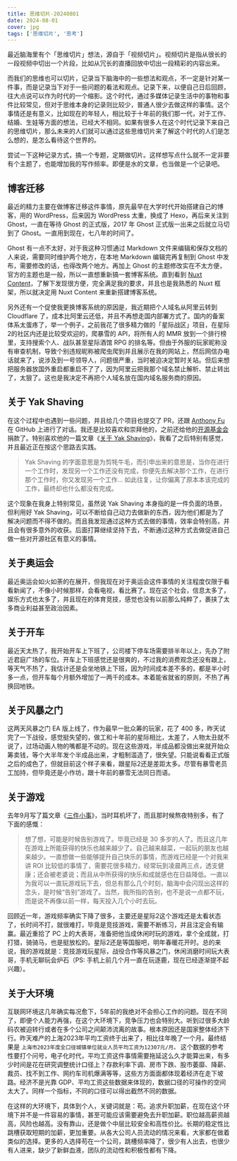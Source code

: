 ```yaml
---
title: 思维切片-20240801
date: 2024-08-01
cover: jpg
tags: ['思维切片', '思考']
---
```


最近脑海里有个「思维切片」想法，源自于「视频切片」。视频切片是指从很长的一段视频中切出一个片段，比如从冗长的直播回放中切出一段精彩的内容出来。

而我们的思维也可以切片，记录当下脑海中的一些想法和观点，不一定是针对某一件事，而是记录当下对于一些问题的看法和观点。记录下来，以便自己日后回顾，往大点说可以作为时代的一个缩影。这个时代，通过多媒体记录生活中的事物和事件比较常见，但对于思维本身的记录则比较少，普通人很少去做这样的事情。这个事情还是有意义，比如现在的年轻人，相比较于十年前的我们那一代，对于工作、结婚、生娃等方面的想法，已经大不相同。如果有很多人在这个时代记录下来自己的思维切片，那么未来的人们就可以通过这些思维切片来了解这个时代的人们是怎么想的，是怎么看待这个世界的。

尝试一下这种记录方式，搞一个专题，定期做切片。这样想写点什么就不一定非要有个主题了，也能增加我的写作频率。即便是水的文章，也当做是一个记录吧。

## 博客迁移

最近的精力主要在做博客迁移这件事情，原先最早在大学时代开始搭建自己的博客，用的 WordPress，后来因为 WordPress 太重，换成了 Hexo，再后来关注到 Ghost，一直在等待 Ghost 的正式版，2017 年 Ghost 正式版一出来之后就立马切到了 Ghost。一直用到现在，七八年的时间了。

Ghost 有一点不太好，对于我这种习惯通过 Markdown 文件来编辑和保存文档的人来说，需要同时维护两个地方，在本地 Markdown 编辑完再复制到 Ghost 中发布，需要修改的话，也得改两个地方。再加上 Ghost 的主题修改实在不太方便，官方的主题也是一般，所以一直想重新搞一套博客系统。直到看到 [Nuxt Content](https://content.nuxt.com/)，了解下发现很方便，完全满足我的要求，并且也是我熟悉的 Nuxt 框架，所以就决定用 Nuxt Content 来重新搭建博客系统。

另外还有一个促使我更换博客系统的原因是，我近期把个人域名从阿里云转到 Cloudflare 了，成本比阿里云还低，并且不再想走国内部署方式了。国内的备案体系太蛋疼了，举一个例子，之前我花了很多精力做的「星际战区」项目，在星际2的社区内还是比较受欢迎的，爬暴雪的 API，将所有人的 MMR 放到一个排行榜里，支持搜索个人、战队甚至星际酒馆 RPG 的排名等。但由于外服的玩家昵称没有审查机制，导致个别违规昵称被爬虫爬到并且展示在我的网站上，然后网信办电话就来了，说涉及到一号领导人，问题很严重，当时被迫决定暂时关站。但后来想把服务器放国外重启都重启不了了，因为阿里云把我那个域名禁止解析、禁止转出了，太狠了。这也是我决定不再把个人域名放在国内域名服务商的原因。

## 关于 Yak Shaving
在这个过程中也遇到一些问题，并且给几个项目也提交了 PR，还跟 [Anthony Fu](https://antfu.me/) 在 GitHub 上进行了对话。我还是比较喜欢和崇拜他的，之前还给他的[开源基金会](https://opencollective.com/antfu7)捐款了。特别喜欢他的一篇文章《[关于 Yak Shaving](https://antfu.me/posts/about-yak-shaving-zh)》，我看了之后特别有感觉，并且最近正在按这个思路去实践。

> Yak Shaving 的字面意思是为剪牦牛毛，而引申出来的意思是，当你在进行一个工作时，发现另一个工作还没有完成，你便先去解决那个工作，在进行那个工作时，你又发现另一个工作… 如此往复，让你偏离了原本本该完成的工作，最终却也什么都没有完成。

这个现象在我身上特别常见，虽然说 Yak Shaving 本身指的是一件负面的场景，但利用好 Yak Shaving，可以不断给自己动力去做新的东西，因为他们都是为了解决问题而不得不做的。而且我发现通过这种方式去做的事情，效率会特别高，并且会有很多意外的收获。后面打算继续坚持下去，不断通过这种方式去做促进自己做一些对开源社区有意义的事情。

## 关于奥运会

最近奥运会如火如荼的在展开，但我现在对于奥运会这件事情的关注程度仅限于看看新闻了，不像小时候那样，会看电视，看比赛了。现在这个社会，信息太多了，娱乐方式也太多了，并且现在的体育竞技，感觉也没有以前那么纯粹了，裹挟了太多商业利益甚至政治因素。

## 关于开车

最近天太热了，我开始开车上下班了，公司楼下停车场需要排半年以上，先办了附近君庭广场的车位。开车上下班感觉还是很爽的，不过我的消费观念还没有跟上，等天气不热了，我估计还是会坐地铁上下班，因为时间成本差不多的，都是半小时多一点，但开车每个月额外增加了一两千的成本。本着能省就省的原则，不热了再换回地铁。

## 关于风暴之门

这两天风暴之门 EA 版上线了，作为最早一批众筹的玩家，花了 400 多，昨天试完了一下战役，感觉挺失望的，做工和十年前的星际相比，太差了，人物太丑就不说了，过场动画人物的嘴都是不动的。现在这些游戏，半成品都没做出来就开始众筹卖钱，等个大半年发个半成品出来，才粗制滥造了，很失望。只能说看看正式版之后的成色了，但就目前这个样子来看，跟星际2还是差距太多。尽管有暴雪老员工加持，但毕竟还是小作坊，跟十年前的暴雪无法同日而语。

## 关于游戏

去年9月写了篇文章《[三件小事](./three-small-things)》，当时耳机坏了，而且那时候熬夜特别多，有了下面的感慨：

> 想了想，可能是时候告别游戏了。毕竟已经是 30 多岁的人了。而且这几年在游戏上所能获得的快乐也越来越少了。自己越来越菜，一起玩的朋友也越来越少。一直想做一些能够提升自己快乐的事情，而游戏已经是一个对我来讲 ROI 比较低的事情了，需要花很多精力，经常玩到凌晨两三点，透支健康；还会被老婆说；而且从中所获得的快乐和成就感也在日益降低。一直以为我可以一直玩游戏玩下去，但总有那么几个时刻，脑海中会闪现出这样的念头，是时候“告别”游戏了。当然，我所指的告别，也不是说一点都不玩，而是说不再像以前一样，每天投入几个小时去玩。

回顾近一年，游戏频率确实下降了很多，主要还是星际2这个游戏还是太看状态了，长时间不打，就很难打，毕竟是竞技游戏，需要不断练习，并且注定会有输赢。最近重拾了 PC 上的大表哥，准备把他当成休闲时玩的游戏，拿个全成就，打打猎，骑骑马，也是挺放松的。星际2还是等国服吧，明年春暖花开时。总的来说，我的游戏就是：竞技游戏玩星际，战役合作等风暴之门，休闲消磨时间玩大表哥，手机无聊玩会炉石（PS: 手机上前几个月一直在玩逐鹿，现在已经逐渐提不起兴趣）。

## 关于大环境

互联网环境这几年确实每况愈下，5年前的我绝对不会担心工作的问题。现在不同了，即便个人能力再强，在这个大环境下，竞争压力也会特别大。听到过很多大龄码农被迫转行或者在多个公司之间颠沛流离的故事。根本原因还是国家整体经济下行。昨天难产的上海2023年平均工资终于出来了，相比往年晚了一个月。最终结果是 `上海市2023年度全口径城镇单位就业人员平均工资为12307元/月。` 这个数据的参考性要打个问号，电子化时代，平均工资这件事情需要拖延这么久才能算出来，有多少时间是花在研究调整统计口径上？存款利率下调、房市下跌、股市萎靡、降薪、裁员、找不到工作、网约车司机爆满等等，这些方方面面都体现着经济在走下坡路。经济不是光靠 GDP、平均工资这些数据来体现的，数据口径的可操作的空间太大了。同样一个指标，不同的口径可以得出截然不同的数据。

在这样的大环境下，具体到个人，关键词就是：苟。追求升职加薪，在现在这个环境下并不是一件容易的事情，甚至可能应该需要避免去升职加薪。职位越高薪资越高，风险也越高。没有靠山，还是做个中层比较安全和高性价比。长期的稳定性比跳槽获取短期的加薪，更加重要。从各大公司人员流动的情况来看，大家都在做着类似的选择。更多的人选择苟在一个公司，跳槽频率降了，很少有人出去，也很少有人进来，缺少了新鲜血液，团队的流动性和积极性都有下降。
